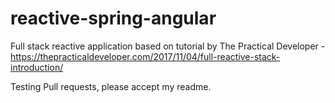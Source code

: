 # reactive-spring-angular
Full stack reactive application based on tutorial by The Practical Developer - https://thepracticaldeveloper.com/2017/11/04/full-reactive-stack-introduction/


Testing Pull requests, please accept my readme.

